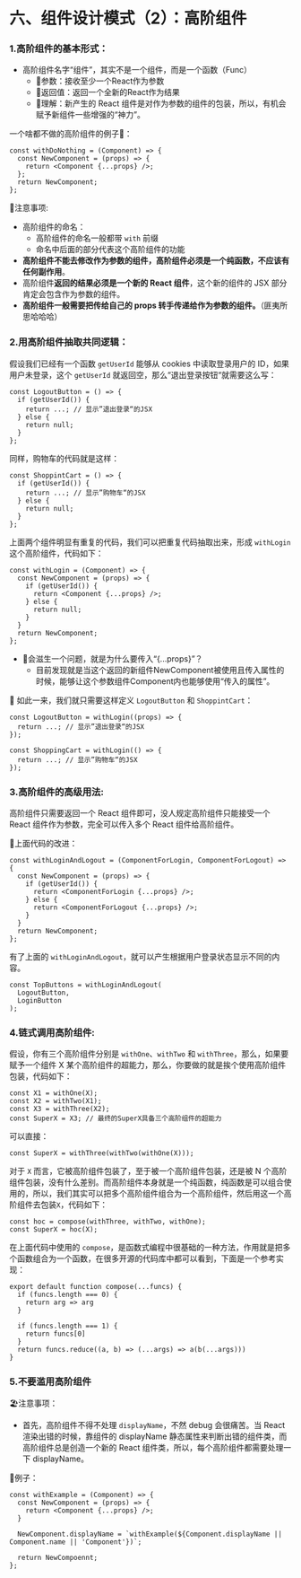 # 六、组件设计模式（2）：高阶组件

### 1.高阶组件的基本形式：

- 高阶组件名字“组件”，其实不是一个组件，而是一个函数（Func）
  - 🐙参数：接收至少一个React作为参数
  - 🦞返回值：返回一个全新的React作为结果
  - 🐡理解：新产生的 React 组件是对作为参数的组件的包装，所以，有机会赋予新组件一些增强的“神力”。

一个啥都不做的高阶组件的例子🌰：

```react
const withDoNothing = (Component) => {
  const NewComponent = (props) => {
    return <Component {...props} />;
  };
  return NewComponent;
};
```

🐥注意事项:

- 高阶组件的命名：
  - 高阶组件的命名一般都带 `with` 前缀
  - 命名中后面的部分代表这个高阶组件的功能
- **高阶组件不能去修改作为参数的组件，高阶组件必须是一个纯函数，不应该有任何副作用**。
- 高阶组件**返回的结果必须是一个新的 React 组件**，这个新的组件的 JSX 部分肯定会包含作为参数的组件。
- **高阶组件一般需要把传给自己的 props 转手传递给作为参数的组件。**（匪夷所思哈哈哈）



### 2.用高阶组件抽取共同逻辑：

假设我们已经有一个函数 `getUserId` 能够从 cookies 中读取登录用户的 ID，如果用户未登录，这个 `getUserId` 就返回空，那么“退出登录按钮“就需要这么写：

```react
const LogoutButton = () => {
  if (getUserId()) {
    return ...; // 显示”退出登录“的JSX
  } else {
    return null;
  }
};
```

同样，购物车的代码就是这样：

```react
const ShoppintCart = () => {
  if (getUserId()) {
    return ...; // 显示”购物车“的JSX
  } else {
    return null;
  }
};
```

上面两个组件明显有重复的代码，我们可以把重复代码抽取出来，形成 `withLogin` 这个高阶组件，代码如下：

```react
const withLogin = (Component) => {
  const NewComponent = (props) => {
    if (getUserId()) {
      return <Component {...props} />;
    } else {
      return null;
    }
  }
  return NewComponent;
};
```

- 🐡会滋生一个问题，就是为什么要传入“{...props}”？
  - 目前发现就是当这个返回的新组件NewComponent被使用且传入属性的时候，能够让这个参数组件Component内也能够使用“传入的属性”。



🤖 如此一来，我们就只需要这样定义 `LogoutButton` 和 `ShoppintCart`：

```react
const LogoutButton = withLogin((props) => {
  return ...; // 显示”退出登录“的JSX
});

const ShoppingCart = withLogin(() => {
  return ...; // 显示”购物车“的JSX
});
```



### 3.高阶组件的高级用法:

高阶组件只需要返回一个 React 组件即可，没人规定高阶组件只能接受一个 React 组件作为参数，完全可以传入多个 React 组件给高阶组件。

🌵上面代码的改进：

```react
const withLoginAndLogout = (ComponentForLogin, ComponentForLogout) => {
  const NewComponent = (props) => {
    if (getUserId()) {
      return <ComponentForLogin {...props} />;
    } else {
      return <ComponentForLogout {...props} />;
    }
  }
  return NewComponent;
};
```

有了上面的 `withLoginAndLogout`，就可以产生根据用户登录状态显示不同的内容。

```react
const TopButtons = withLoginAndLogout(
  LogoutButton,
  LoginButton
);
```



### 4.链式调用高阶组件:

假设，你有三个高阶组件分别是 `withOne`、`withTwo` 和 `withThree`，那么，如果要赋予一个组件 X 某个高阶组件的超能力，那么，你要做的就是挨个使用高阶组件包装，代码如下：

```react
const X1 = withOne(X);
const X2 = withTwo(X1);
const X3 = withThree(X2);
const SuperX = X3; // 最终的SuperX具备三个高阶组件的超能力
```

可以直接：

```react
const SuperX = withThree(withTwo(withOne(X)));
```

对于 `X` 而言，它被高阶组件包装了，至于被一个高阶组件包装，还是被 N 个高阶组件包装，没有什么差别。而高阶组件本身就是一个纯函数，纯函数是可以组合使用的，所以，我们其实可以把多个高阶组件组合为一个高阶组件，然后用这一个高阶组件去包装`X`，代码如下：

```react
const hoc = compose(withThree, withTwo, withOne);
const SuperX = hoc(X);
```

在上面代码中使用的 `compose`，是函数式编程中很基础的一种方法，作用就是把多个函数组合为一个函数，在很多开源的代码库中都可以看到，下面是一个参考实现：

```react
export default function compose(...funcs) {
  if (funcs.length === 0) {
    return arg => arg
  }

  if (funcs.length === 1) {
    return funcs[0]
  }
  return funcs.reduce((a, b) => (...args) => a(b(...args)))
}
```



### 5.不要滥用高阶组件

🏖注意事项：

- 首先，高阶组件不得不处理 `displayName`，不然 debug 会很痛苦。当 React 渲染出错的时候，靠组件的 displayName 静态属性来判断出错的组件类，而高阶组件总是创造一个新的 React 组件类，所以，每个高阶组件都需要处理一下 displayName。

🌻例子：

```react
const withExample = (Component) => {
  const NewComponent = (props) => {
    return <Component {...props} />;
  }
  
  NewComponent.displayName = `withExample(${Component.displayName || Component.name || 'Component'})`;
  
  return NewCompoennt;
};

```

